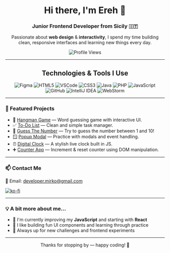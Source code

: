<h1 align="center">Hi there, I'm Ereh 👋</h1>
<h3 align="center">Junior Frontend Developer from Sicily 🇮🇹</h3>

<p align="center">
  Passionate about <strong>web design</strong> & <strong>interactivity</strong>, I spend my time building clean, responsive interfaces and learning new things every day.
</p>

<p align="center">
  <img src="https://komarev.com/ghpvc/?username=ErehTheDev&style=flat-square&color=blue" alt="Profile Views"/>
</p>

---

<h2 align="center">Technologies & Tools I Use</h2>

<p align="center">
  <img src="https://img.shields.io/badge/Figma-F24E1E?style=for-the-badge&logo=figma&logoColor=fff" alt="Figma"/>
  <img src="https://img.shields.io/badge/HTML5-E34F26?style=for-the-badge&logo=html5&logoColor=fff" alt="HTML5"/>
  <img src="https://img.shields.io/badge/VSCode-007ACC?style=for-the-badge&logo=visual-studio-code&logoColor=fff" alt="VSCode"/>
  <img src="https://img.shields.io/badge/CSS3-1572B6?style=for-the-badge&logo=css3&logoColor=fff" alt="CSS3"/>
  <img src="https://img.shields.io/badge/Java-007396?style=for-the-badge&logo=java&logoColor=white" alt="Java"/>
  <img src="https://img.shields.io/badge/PHP-777BB4?style=for-the-badge&logo=php&logoColor=fff" alt="PHP"/>
  <img src="https://img.shields.io/badge/JavaScript-F7DF1E?style=for-the-badge&logo=javascript&logoColor=000" alt="JavaScript"/>
  <img src="https://img.shields.io/badge/GitHub-181717?style=for-the-badge&logo=github&logoColor=fff" alt="GitHub"/>
  <img src="https://img.shields.io/badge/IntelliJ%20IDEA-000000?style=for-the-badge&logo=intellij-idea&logoColor=white" alt="IntelliJ IDEA"/>
  <img src="https://img.shields.io/badge/WebStorm-000?style=for-the-badge&logo=WebStorm&logoColor=white" alt="WebStorm"/>
</p>

---

### 📂 Featured Projects

- 🎯 [Hangman Game](https://github.com/ErehTheDev/Hangman-Game-Project) — Word guessing game with interactive UI.
- ✅ [To-Do List](https://github.com/ErehTheDev/To-Do-List) — Clean and simple task manager.
- 🔢 [Guess The Number](https://github.com/ErehTheDev/Guess-the-Number-Game) — Try to guess the number between 1 and 10!
- 🪟 [Popup Modal](https://github.com/ErehTheDev/Popup-Modal) — Practice with modals and event handling.
- ⏰ [Digital Clock](https://github.com/ErehTheDev/Digital-Clock) — A stylish live clock built in JS.
- ➕ [Counter App](https://github.com/ErehTheDev/Simple-Counter) — Increment & reset counter using DOM manipulation.

---

### 📫 Contact Me

<p>
  📧 Email: <a href="mailto:developer.mirko@gmail.com">developer.mirko@gmail.com</a>
</p>

[![ko-fi](https://ko-fi.com/img/githubbutton_sm.svg)](https://ko-fi.com/Q5Q11EMU7D)

---

### 💡 A bit more about me...

- 🌱 I'm currently improving my **JavaScript** and starting with **React**
- 🔨 I like building fun UI components and learning through practice
- 🎯 Always up for new challenges and frontend experiments

---

<p align="center">Thanks for stopping by — happy coding! 🚀</p>
